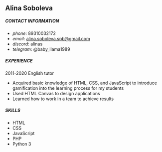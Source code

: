 ## **Alina Soboleva**

##### CONTACT INFORMATION
* *phone*: 89310032172
* *email*: alina.soboleva.spb@gmail.com
* *discord*: alinas
* *telegram*: @baby_llama1989

##### EXPERIENCE
2011-2020 English tutor
* Acquired basic knowledge of HTML, CSS, and JavaScript to introduce gamification into the learning process for my students
* Used HTML Canvas to design applications
* Learned how to work in a team to achieve results

##### SKILLS
* HTML
* CSS
* JavaScript
* PHP
* Python 3
